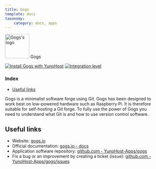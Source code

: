```yaml
---
title: Gogs
template: docs
taxonomy:
    category: docs, apps
---
```


<img src="/images/gogs_logo.svg" height="80px" alt="Gogs's logo"> Gogs

[![Install Gogs with YunoHost](https://install-app.yunohost.org/install-with-yunohost.png)](https://install-app.yunohost.org/?app=gogs) [![Integration level](https://dash.yunohost.org/integration/gogs.svg)](https://dash.yunohost.org/appci/app/gogs)

### Index

- [Useful links](#useful-links)

Gogs is a minimalist software forge using Git. Gogs has been designed to work best on low-powered hardware such as Raspberry Pi.
It is therefore suitable for self-hosting a Git forge.
To fully use the power of Gogs you need to understand what Git is and how to use version control software.

## Useful links

+ Website: [gogs.io](https://gogs.io/)
+ Official documentation: [gogs.io - docs](https://gogs.io/docs)
+ Application software repository: [github.com - YunoHost-Apps/gogs](https://github.com/YunoHost-Apps/gogs_ynh)
+ Fix a bug or an improvement by creating a ticket (issue): [github.com - YunoHost-Apps/gogs/issues](https://github.com/YunoHost-Apps/gogs_ynh/issues)
